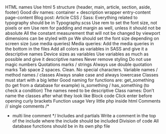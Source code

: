 HTML names
Use html 5 structure (header, main, article, section, aside, footer)
Good div names: 
container + description
wrapper
entry-content
page-content
Blog post: Article
CSS / Sass: 
Everything related to typography should be in Typography.scss 
Use rem to set the font size, not pixels or em 
Use rem for padding and margin as well, unless it should not be absolute
All the constant measurement that will not be changed by viewport dimensions can be styled with px
We should set the font size depending on screen size (use media queries)
Media queries: Add the media queries in the bottom in the files 
Add all colors as variables in SASS and give it a descriptive names 
Device sizes as variables 
Use variables as much as possible and give it descriptive names 
Never remove styling 
Do not use magic numbers 
Quotations marks / strings
Always use double quotation marks
Tab space
2 spaces. Clean. No special characters.
Variable names / method names / classes
Always snake case and always lowercase
Classes must start with a big letter
Good naming for functions are:
get_something (to get from a database for example)
is_something / has_something (to check a condition)
The names need to be descriptive 
Class names: Don’t name the classes after what they look like
Block code
Click enter before opening curly brackets
Function usage
Very little php inside html
Comments
// single comments
/* 
* multi line comment
*/
Includes and partials
Write a comment in the top of the include where the include should be included
Division of code
All database functions should be in its own php file
